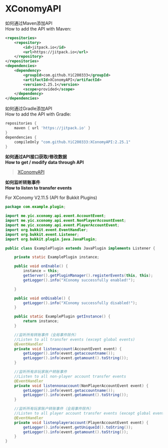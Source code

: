 # XConomyAPI 

如何通过Maven添加API  
How to add the API with Maven:
```xml
<repositories>
    <repository>
        <id>jitpack.io</id>
        <url>https://jitpack.io</url>
    </repository>
</repositories>
<dependencies>
    <dependency>
        <groupId>com.github.YiC200333</groupId>
        <artifactId>XConomyAPI</artifactId>
        <version>2.25.1</version>
        <scope>provided</scope>
    </dependency>
</dependencies>
```

如何通过Gradle添加API  
How to add the API with Gradle:
```groovy
repositories {
    maven { url 'https://jitpack.io' }
}
dependencies {
    compileOnly "com.github.YiC200333:XConomyAPI:2.25.1"
}
```

**如何通过API接口获取/修改数据**  
**How to get / modify data through API**

>[XConomyAPI](https://github.com/YiC200333/XConomyAPI/blob/master/XConomyAPI.md)



**如何监听转账事件**  
**How to listen to transfer events**   

For XConomy V2.11.5 (API for Bukkit Plugins)
```java
package com.example.plugin;

import me.yic.xconomy.api.event.AccountEvent;
import me.yic.xconomy.api.event.NonPlayerAccountEvent;
import me.yic.xconomy.api.event.PlayerAccountEvent;
import org.bukkit.event.EventHandler;
import org.bukkit.event.Listener;
import org.bukkit.plugin.java.JavaPlugin;

public class ExamplePlugin extends JavaPlugin implements Listener {

    private static ExamplePlugin instance;

    public void onEnable() {
        instance = this;
        getServer().getPluginManager().registerEvents(this, this);
        getLogger().info("XConomy successfully enabled!");

    }

    public void onDisable() {
        getLogger().info("XConomy successfully disabled!");
    }

    public static ExamplePlugin getInstance() {
        return instance;
    }

    //监听所有转账事件（全局事件除外）
    //Listen to all transfer events (except global events)
    @EventHandler
    private void listenaccount(AccountEvent event) {
        getLogger().info(event.getaccountname());
        getLogger().info(event.getamount().toString());
    }

    //监听所有非玩家账户转账事件
    //Listen to all non-player account transfer events
    @EventHandler
    private void listennonaccount(NonPlayerAccountEvent event) {
        getLogger().info(event.getaccountname());
        getLogger().info(event.getamount().toString());
    }

    //监听所有玩家账户转账事件（全局事件除外）
    //Listen to all player account transfer events (except global events)
    @EventHandler
    private void listenplayeraccount(PlayerAccountEvent event) {
        getLogger().info(event.getUniqueId().toString());
        getLogger().info(event.getamount().toString());
    }
}
```
